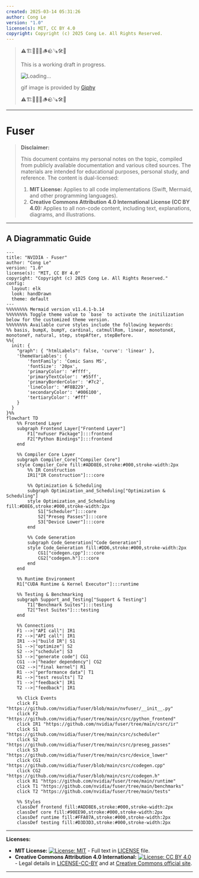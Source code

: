 ```yaml
---
created: 2025-03-14 05:31:26
author: Cong Le
version: "1.0"
license(s): MIT, CC BY 4.0
copyright: Copyright (c) 2025 Cong Le. All Rights Reserved.
---
```



> ⚠️🏗️🚧🦺🧱🪵🪨🪚🛠️👷
> 
> This is a working draft in progress.
> 
> ![Loading...](https://media1.giphy.com/media/v1.Y2lkPTc5MGI3NjExc25zcXM4ODFseXE4bXp1NHo3NTNvczJybjJ6cG9pZ3FibGF4aTE0biZlcD12MV9pbnRlcm5hbF9naWZfYnlfaWQmY3Q9Zw/Ky5aVxTXGxma32IAfN/giphy.gif)
> 
> gif image is provided by [Giphy](https://giphy.com)
> 
> ⚠️🏗️🚧🦺🧱🪵🪨🪚🛠️👷

----


# Fuser
> **Disclaimer:**
>
> This document contains my personal notes on the topic,
> compiled from publicly available documentation and various cited sources.
> The materials are intended for educational purposes, personal study, and reference.
> The content is dual-licensed:
> 1. **MIT License:** Applies to all code implementations (Swift, Mermaid, and other programming languages).
> 2. **Creative Commons Attribution 4.0 International License (CC BY 4.0):** Applies to all non-code content, including text, explanations, diagrams, and illustrations.
---


## A Diagrammatic Guide 



```mermaid
---
title: "NVIDIA - Fuser"
author: "Cong Le"
version: "1.0"
license(s): "MIT, CC BY 4.0"
copyright: "Copyright (c) 2025 Cong Le. All Rights Reserved."
config:
  layout: elk
  look: handDrawn
  theme: default
---
%%%%%%%% Mermaid version v11.4.1-b.14
%%%%%%%% Toggle theme value to `base` to activate the initilization below for the customized theme version.
%%%%%%%% Available curve styles include the following keywords:
%% basis, bumpX, bumpY, cardinal, catmullRom, linear, monotoneX, monotoneY, natural, step, stepAfter, stepBefore.
%%{
  init: {
    "graph": { "htmlLabels": false, 'curve': 'linear' },
    'themeVariables': {
        'fontFamily': 'Comic Sans MS',
        'fontSize': '20px',
        'primaryColor': '#ffff',
        'primaryTextColor': '#55ff',
        'primaryBorderColor': '#7c2',
        'lineColor': '#F8B229',
        'secondaryColor': '#006100',
        'tertiaryColor': '#fff'
    }
  }
}%%
flowchart TD
    %% Frontend Layer
    subgraph Frontend_Layer["Frontend Layer"]
        F1["nvFuser Package"]:::frontend
        F2["Python Bindings"]:::frontend
    end

    %% Compiler Core Layer
    subgraph Compiler_Core["Compiler Core"]
    style Compiler_Core fill:#ADD8E6,stroke:#000,stroke-width:2px
        %% IR Construction
        IR1["IR Construction"]:::core
        
        %% Optimization & Scheduling
        subgraph Optimization_and_Scheduling["Optimization & Scheduling"]
        style Optimization_and_Scheduling fill:#D8E6,stroke:#000,stroke-width:2px
            S1["Scheduler"]:::core
            S2["Preseg Passes"]:::core
            S3["Device Lower"]:::core
        end
        
        %% Code Generation
        subgraph Code_Generation["Code Generation"]
        style Code_Generation fill:#DD6,stroke:#000,stroke-width:2px
            CG1["codegen.cpp"]:::core
            CG2["codegen.h"]:::core
        end
    end

    %% Runtime Environment
    R1["CUDA Runtime & Kernel Executor"]:::runtime

    %% Testing & Benchmarking
    subgraph Support_and_Testing["Support & Testing"]
        T1["Benchmark Suites"]:::testing
        T2["Test Suites"]:::testing
    end

    %% Connections
    F1 -->|"API call"| IR1
    F2 -->|"API call"| IR1
    IR1 -->|"build IR"| S1
    S1 -->|"optimize"| S2
    S2 -->|"schedule"| S3
    S3 -->|"generate code"| CG1
    CG1 -->|"header dependency"| CG2
    CG2 -->|"final kernel"| R1
    R1 -->|"performance data"| T1
    R1 -->|"test results"| T2
    T1 -->|"feedback"| IR1
    T2 -->|"feedback"| IR1

    %% Click Events
    click F1 "https://github.com/nvidia/fuser/blob/main/nvfuser/__init__.py"
    click F2 "https://github.com/nvidia/fuser/tree/main/csrc/python_frontend"
    click IR1 "https://github.com/nvidia/fuser/tree/main/csrc/ir"
    click S1 "https://github.com/nvidia/fuser/tree/main/csrc/scheduler"
    click S2 "https://github.com/nvidia/fuser/tree/main/csrc/preseg_passes"
    click S3 "https://github.com/nvidia/fuser/tree/main/csrc/device_lower"
    click CG1 "https://github.com/nvidia/fuser/blob/main/csrc/codegen.cpp"
    click CG2 "https://github.com/nvidia/fuser/blob/main/csrc/codegen.h"
    click R1 "https://github.com/nvidia/fuser/tree/main/runtime"
    click T1 "https://github.com/nvidia/fuser/tree/main/benchmarks"
    click T2 "https://github.com/nvidia/fuser/tree/main/tests"

    %% Styles
    classDef frontend fill:#ADD8E6,stroke:#000,stroke-width:2px
    classDef core fill:#90EE90,stroke:#000,stroke-width:2px
    classDef runtime fill:#FFA07A,stroke:#000,stroke-width:2px
    classDef testing fill:#D3D3D3,stroke:#000,stroke-width:2px

```




---
**Licenses:**

- **MIT License:**  [![License: MIT](https://img.shields.io/badge/License-MIT-yellow.svg)](LICENSE) - Full text in [LICENSE](LICENSE) file.
- **Creative Commons Attribution 4.0 International:** [![License: CC BY 4.0](https://licensebuttons.net/l/by/4.0/88x31.png)](LICENSE-CC-BY) - Legal details in [LICENSE-CC-BY](LICENSE-CC-BY) and at [Creative Commons official site](http://creativecommons.org/licenses/by/4.0/).

---
